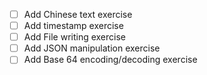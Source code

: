 - [ ] Add Chinese text exercise
- [ ] Add timestamp exercise
- [ ] Add File writing exercise
- [ ] Add JSON manipulation exercise
- [ ] Add Base 64 encoding/decoding exercise
